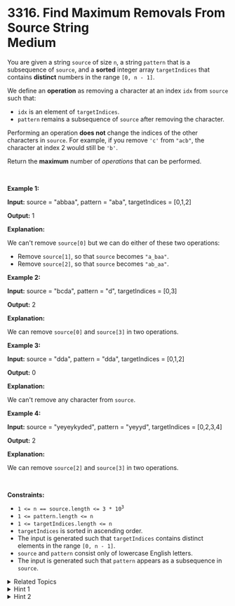 
# 3316. Find Maximum Removals From Source String<br> Medium

<p>You are given a string <code>source</code> of size <code>n</code>, a string <code>pattern</code> that is a <span data-keyword="subsequence-string">subsequence</span> of <code>source</code>, and a <strong>sorted</strong> integer array <code>targetIndices</code> that contains <strong>distinct</strong> numbers in the range <code>[0, n - 1]</code>.</p>

<p>We define an <strong>operation</strong> as removing a character at an index <code>idx</code> from <code>source</code> such that:</p>

<ul>
	<li><code>idx</code> is an element of <code>targetIndices</code>.</li>
	<li><code>pattern</code> remains a <span data-keyword="subsequence-string">subsequence</span> of <code>source</code> after removing the character.</li>
</ul>

<p>Performing an operation <strong>does not</strong> change the indices of the other characters in <code>source</code>. For example, if you remove <code>&#39;c&#39;</code> from <code>&quot;acb&quot;</code>, the character at index 2 would still be <code>&#39;b&#39;</code>.</p>

<p>Return the <strong>maximum</strong> number of <em>operations</em> that can be performed.</p>

<p>&nbsp;</p>
<p><strong class="example">Example 1:</strong></p>

<div class="example-block">
<p><strong>Input:</strong> <span class="example-io">source = &quot;abbaa&quot;, pattern = &quot;aba&quot;, </span>targetIndices<span class="example-io"> = [0,1,2]</span></p>

<p><strong>Output:</strong> 1</p>

<p><strong>Explanation:</strong></p>

<p>We can&#39;t remove <code>source[0]</code> but we can do either of these two operations:</p>

<ul>
	<li>Remove <code>source[1]</code>, so that <code>source</code> becomes <code>&quot;a_baa&quot;</code>.</li>
	<li>Remove <code>source[2]</code>, so that <code>source</code> becomes <code>&quot;ab_aa&quot;</code>.</li>
</ul>
</div>

<p><strong class="example">Example 2:</strong></p>

<div class="example-block">
<p><strong>Input:</strong> <span class="example-io">source = &quot;bcda&quot;, pattern = &quot;d&quot;, </span>targetIndices<span class="example-io"> = [0,3]</span></p>

<p><strong>Output:</strong> 2</p>

<p><strong>Explanation:</strong></p>

<p>We can remove <code>source[0]</code> and <code>source[3]</code> in two operations.</p>
</div>

<p><strong class="example">Example 3:</strong></p>

<div class="example-block">
<p><strong>Input:</strong> <span class="example-io">source = &quot;dda&quot;, pattern = &quot;dda&quot;, </span>targetIndices<span class="example-io"> = [0,1,2]</span></p>

<p><strong>Output:</strong> <span class="example-io">0</span></p>

<p><strong>Explanation:</strong></p>

<p>We can&#39;t remove any character from <code>source</code>.</p>
</div>

<p><strong class="example">Example 4:</strong></p>

<div class="example-block">
<p><strong>Input:</strong> <span class="example-io">source = </span>&quot;yeyeykyded&quot;<span class="example-io">, pattern = </span>&quot;yeyyd&quot;<span class="example-io">, </span>targetIndices<span class="example-io"> = </span>[0,2,3,4]</p>

<p><strong>Output:</strong> 2</p>

<p><strong>Explanation:</strong></p>

<p>We can remove <code>source[2]</code> and <code>source[3]</code> in two operations.</p>
</div>

<p>&nbsp;</p>
<p><strong>Constraints:</strong></p>

<ul>
	<li><code>1 &lt;= n == source.length &lt;= 3 * 10<sup>3</sup></code></li>
	<li><code>1 &lt;= pattern.length &lt;= n</code></li>
	<li><code>1 &lt;= targetIndices.length &lt;= n</code></li>
	<li><code>targetIndices</code> is sorted in ascending order.</li>
	<li>The input is generated such that <code>targetIndices</code> contains distinct elements in the range <code>[0, n - 1]</code>.</li>
	<li><code>source</code> and <code>pattern</code> consist only of lowercase English letters.</li>
	<li>The input is generated such that <code>pattern</code> appears as a subsequence in <code>source</code>.</li>
</ul>


<details>

<summary> Related Topics </summary>

-	`Array`
-	`Hash Table`
-	`Two Pointers`
-	`String`
-	`Dynamic Programming`

</details>


<details>
<summary> Hint 1 </summary>
Use dynamic programming.
</details>

<details>
<summary> Hint 2 </summary>
At each index in <code>targetIndices</code>, make the choice to remove or not remove the character.
</details>
